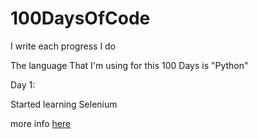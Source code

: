 # 100DaysOfCode
I write each progress I do

The language That I'm using for this 100 Days is "Python"

Day 1:

Started learning Selenium

more info [here](Day1/Day1.md)
